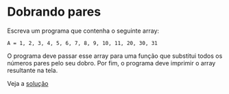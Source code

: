 # Dobrando pares

Escreva um programa que contenha o seguinte array:

```
A = 1, 2, 3, 4, 5, 6, 7, 8, 9, 10, 11, 20, 30, 31

```

O programa deve passar esse array para uma função que substitui todos os números
pares pelo seu dobro. Por fim, o programa deve imprimir o array resultante na
tela.


Veja a [solução](./solucoes/04-dobrando-pares.go)
